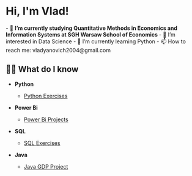 <h1>Hi, I'm Vlad!</h1>
- 🔭 <b> I’m currently studying Quantitative Methods in Economics and Information Systems at SGH Warsaw School of Economics </b>
- 👀 I’m interested in Data Science 
- 🌱 I’m currently learning Python
- 📫 How to reach me: vladyanovich2004@gmail.com

<h2>👨‍💻 What do I know</h2>

- <b>Python</b>
  - [Python Exercises](https://github.com/VladYanovich/Python_exercises)

- <b>Power Bi</b>
  - [Power Bi Projects](https://github.com/VladYanovich/PowerBI_exercises)

- <b>SQL</b>
  - [SQL Exercises](https://github.com/VladYanovich/sql_exercises)

- <b>Java</b>
  - [Java GDP Project](https://github.com/VladYanovich/Java_GDP_project)

<!---
VladYanovich/VladYanovich is a ✨ special ✨ repository because its `README.md` (this file) appears on your GitHub profile.
You can click the Preview link to take a look at your changes.
--->
